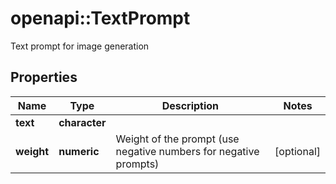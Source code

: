 # openapi::TextPrompt

Text prompt for image generation

## Properties
Name | Type | Description | Notes
------------ | ------------- | ------------- | -------------
**text** | **character** |  | 
**weight** | **numeric** | Weight of the prompt (use negative numbers for negative prompts) | [optional] 


